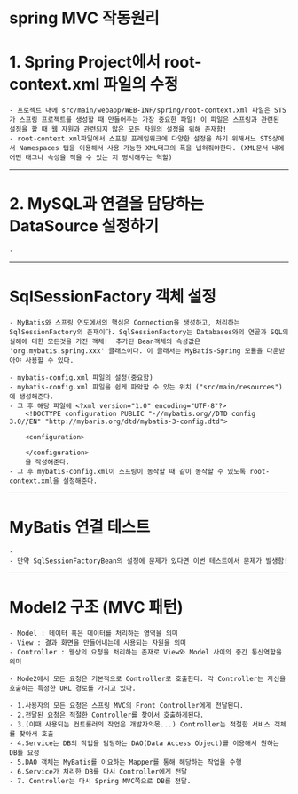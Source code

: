 # spring MVC 작동원리

<div>
	
</div>

# 1. Spring Project에서 root-context.xml 파일의 수정
	- 프로젝트 내에 src/main/webapp/WEB-INF/spring/root-context.xml 파일은 STS가 스프링 프로젝트를 생성할 때 만들어주는 가장 중요한 파일! 이 파일은 스프링과 관련된 설정을 할 때 웹 자원과 관련되지 않은 모든 자원의 설정을 위해 존재함!
	- root-context.xml파일에서 스프링 프레임워크에 다양한 설정을 하기 위해서느 STS상에서 Namespaces 탭을 이용해서 사용 가능한 XML태그의 폭을 넙혀줘야한다. (XML문서 내에 어떤 태그나 속성을 적을 수 있는 지 명시해주는 역할)

---

# 2. MySQL과 연결을 담당하는 DataSource 설정하기
	- 
	
---

# SqlSessionFactory 객체 설정
	- MyBatis와 스프링 연도에서의 핵심은 Connection을 생성하고, 처리하는 SqlSessionFactory의 존재이다. SqlSessionFactory는 Databases와의 연골과 SQL의 실해에 대한 모든것을 가진 객체!  추가된 Bean객체의 속성값은 'org.mybatis.spring.xxx' 클래스이다. 이 클래서는 MyBatis-Spring 모듈을 다운받아야 사용할 수 있다.
	
	- mybatis-config.xml 파일의 설정(중요함)
	- mybatis-config.xml 파일을 쉽게 파악할 수 있는 위치 ("src/main/resources") 에 생성해준다.
	- 그 후 해당 파일에 <?xml version="1.0" encoding="UTF-8"?>
		<!DOCTYPE configuration PUBLIC "-//mybatis.org//DTD config 3.0//EN" "http://mybaris.org/dtd/mybatis-3-config.dtd">
		
		<configuration>
		
		</configuration>
		을 작성해준다.
	- 그 후 mybatis-config.xml이 스프링이 동작할 때 같이 동작할 수 있도록 root-context.xml을 설정해준다.
	
---

# MyBatis 연결 테스트
	- 
	- 만약 SqlSessionFactoryBean의 설정에 문제가 있다면 이번 테스트에서 문제가 발생함!
	
---

# Model2 구조 (MVC 패턴)
	- Model : 데이터 혹은 데이터를 처리하는 영역을 의미
	- View : 결과 화면을 만들어내는데 사용되는 자원을 의미
	- Controller : 웹상의 요청을 처리하는 존재로 View와 Model 사이의 중간 통신역할을 의미
	
	- Mode2에서 모든 요청은 기본적으로 Controller로 호출한다. 각 Controller는 자신을 호출하는 특정한 URL 경로를 가지고 있다.
	
	- 1.사용자의 모든 요청은 스프링 MVC의 Front Controller에게 전달된다.
	- 2.전달된 요청은 적절한 Controller를 찾아서 호출하게된다.
	- 3.(이때 사용되는 컨트롤러의 작업은 개발자의몫...) Controller는 적절한 서비스 객체를 찾아서 호출
	- 4.Service는 DB의 작업을 담당하는 DAO(Data Access Object)를 이용해서 원하는 DB를 요청
	- 5.DAO 객체는 MyBatis를 이요하는 Mapper를 통해 해당하는 작업을 수행
	- 6.Service가 처리한 DB를 다시 Controller에게 전달
	- 7. Controller는 다시 Spring MVC쪽으로 DB를 전달.